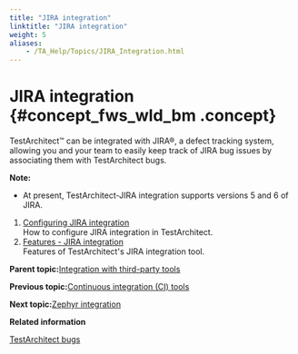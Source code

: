 ```yaml
--- 
title: "JIRA integration"
linktitle: "JIRA integration"
weight: 5
aliases: 
    - /TA_Help/Topics/JIRA_Integration.html
---
```

# JIRA integration {#concept_fws_wld_bm .concept}

TestArchitect™ can be integrated with JIRA®, a defect tracking system, allowing you and your team to easily keep track of JIRA bug issues by associating them with TestArchitect bugs.

**Note:**

-   At present, TestArchitect-JIRA integration supports versions 5 and 6 of JIRA.

1.  [Configuring JIRA integration](../../TA_Help/Topics/JIRA_configuration.html)  
How to configure JIRA integration in TestArchitect.
2.  [Features - JIRA integration](../../TA_Help/Topics/JIRA_features.html)  
Features of TestArchitect's JIRA integration tool.

**Parent topic:**[Integration with third-party tools](../../TA_Help/Topics/Integration_def.html)

**Previous topic:**[Continuous integration \(CI\) tools](../../TA_Help/Topics/Integration_xUnit.html)

**Next topic:**[Zephyr integration](../../TA_Help/Topics/ug_Zephyr.html)

**Related information**  


[TestArchitect bugs](../../TA_Help/Topics/Bugs.html)

